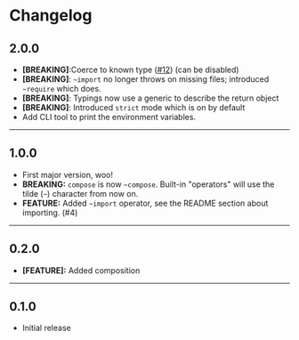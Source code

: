 # Changelog

## 2.0.0

* **[BREAKING]**:Coerce to known type ([#12](https://github.com/jeffijoe/yenv/issues/12)) (can be disabled)
* **[BREAKING]**: `~import` no longer throws on missing files; introduced `~require` which does.
* **[BREAKING]**: Typings now use a generic to describe the return object
* **[BREAKING]**: Introduced `strict` mode which is on by default
* Add CLI tool to print the environment variables.

---

## 1.0.0

* First major version, woo!
* **BREAKING:** `compose` is now `~compose`. Built-in "operators" will use the tilde (`~`) character from now on.
* **FEATURE:** Added `~import` operator, see the README section about importing. (#4)

---

## 0.2.0

* **[FEATURE]:** Added composition

---

## 0.1.0

* Initial release

